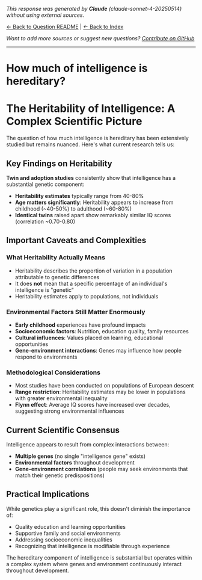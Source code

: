 <!-- 
Generated by: claude
Model: claude-sonnet-4-20250514
Prompt type: default
Generated at: 2025-06-09T22:10:40.501088
-->

*This response was generated by **Claude** (claude-sonnet-4-20250514) without using external sources.*

[← Back to Question README](README.md) | [← Back to Index](../README.md)

*Want to add more sources or suggest new questions? [Contribute on GitHub](https://github.com/justinwest/SuggestedSources)*

---

# How much of intelligence is hereditary?

# The Heritability of Intelligence: A Complex Scientific Picture

The question of how much intelligence is hereditary has been extensively studied but remains nuanced. Here's what current research tells us:

## Key Findings on Heritability

**Twin and adoption studies** consistently show that intelligence has a substantial genetic component:
- **Heritability estimates** typically range from 40-80%
- **Age matters significantly**: Heritability appears to increase from childhood (~40-50%) to adulthood (~60-80%)
- **Identical twins** raised apart show remarkably similar IQ scores (correlation ~0.70-0.80)

## Important Caveats and Complexities

### What Heritability Actually Means
- Heritability describes the proportion of variation in a population attributable to genetic differences
- It does **not** mean that a specific percentage of an individual's intelligence is "genetic"
- Heritability estimates apply to populations, not individuals

### Environmental Factors Still Matter Enormously
- **Early childhood** experiences have profound impacts
- **Socioeconomic factors**: Nutrition, education quality, family resources
- **Cultural influences**: Values placed on learning, educational opportunities
- **Gene-environment interactions**: Genes may influence how people respond to environments

### Methodological Considerations
- Most studies have been conducted on populations of European descent
- **Range restriction**: Heritability estimates may be lower in populations with greater environmental inequality
- **Flynn effect**: Average IQ scores have increased over decades, suggesting strong environmental influences

## Current Scientific Consensus

Intelligence appears to result from complex interactions between:
- **Multiple genes** (no single "intelligence gene" exists)
- **Environmental factors** throughout development
- **Gene-environment correlations** (people may seek environments that match their genetic predispositions)

## Practical Implications

While genetics play a significant role, this doesn't diminish the importance of:
- Quality education and learning opportunities
- Supportive family and social environments
- Addressing socioeconomic inequalities
- Recognizing that intelligence is modifiable through experience

The hereditary component of intelligence is substantial but operates within a complex system where genes and environment continuously interact throughout development.